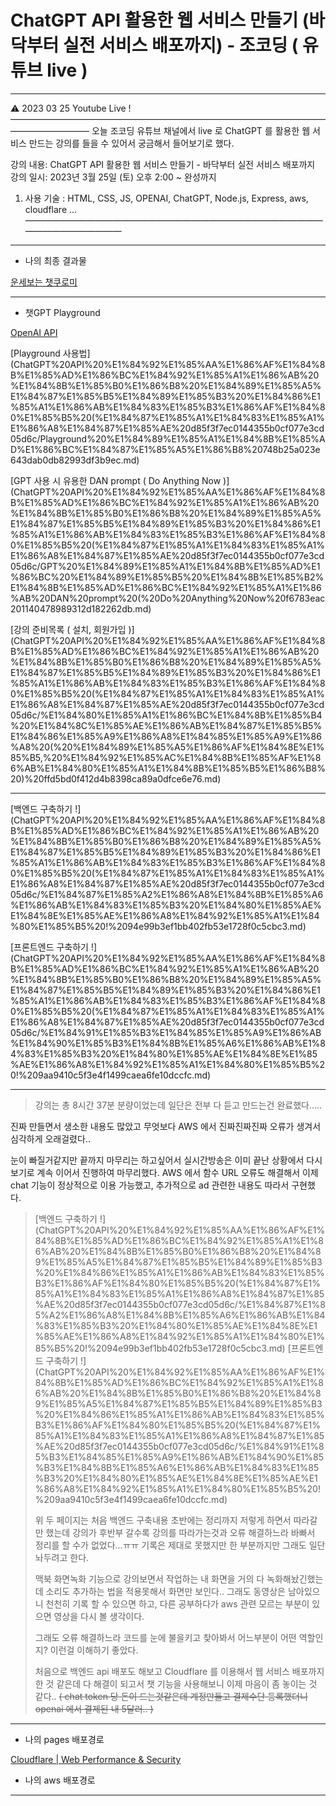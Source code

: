 # ChatGPT API 활용한 웹 서비스 만들기 (바닥부터 실전 서비스 배포까지) - 조코딩 ( 유튜브 live )

---

<aside>
⚠️ 2023 03 25   Youtube Live ! 
—————————————————————————————————————————————
오늘 조코딩 유튜브 채널에서 live 로 ChatGPT 를 활용한 웹 서비스 만드는 강의를 들을 수 있어서
궁금해서 들어보기로 했다.

강의 내용: ChatGPT API 활용한 웹 서비스 만들기 - 바닥부터 실전 서비스 배포까지
강의 일시: 2023년 3월 25일 (토) 오후 2:00 ~ 완성까지

1. 사용 기술 : HTML, CSS, JS, OPENAI, ChatGPT, Node.js, Express, aws, cloudflare …
—————————————————————————————————————————————

</aside>

---

- 나의 최종 결과물

[운세보는 챗쿠로미](https://chatkuromi.pages.dev)

---

- 챗GPT Playground

[OpenAI API](https://platform.openai.com/playground)

[Playground 사용법](ChatGPT%20API%20%E1%84%92%E1%85%AA%E1%86%AF%E1%84%8B%E1%85%AD%E1%86%BC%E1%84%92%E1%85%A1%E1%86%AB%20%E1%84%8B%E1%85%B0%E1%86%B8%20%E1%84%89%E1%85%A5%E1%84%87%E1%85%B5%E1%84%89%E1%85%B3%20%E1%84%86%E1%85%A1%E1%86%AB%E1%84%83%E1%85%B3%E1%86%AF%E1%84%80%E1%85%B5%20(%E1%84%87%E1%85%A1%E1%84%83%E1%85%A1%E1%86%A8%E1%84%87%E1%85%AE%20d85f3f7ec0144355b0cf077e3cd05d6c/Playground%20%E1%84%89%E1%85%A1%E1%84%8B%E1%85%AD%E1%86%BC%E1%84%87%E1%85%A5%E1%86%B8%20748b25a023e643dab0db82993df3b9ec.md)

[GPT 사용 시 유용한 DAN prompt ( Do Anything Now )](ChatGPT%20API%20%E1%84%92%E1%85%AA%E1%86%AF%E1%84%8B%E1%85%AD%E1%86%BC%E1%84%92%E1%85%A1%E1%86%AB%20%E1%84%8B%E1%85%B0%E1%86%B8%20%E1%84%89%E1%85%A5%E1%84%87%E1%85%B5%E1%84%89%E1%85%B3%20%E1%84%86%E1%85%A1%E1%86%AB%E1%84%83%E1%85%B3%E1%86%AF%E1%84%80%E1%85%B5%20(%E1%84%87%E1%85%A1%E1%84%83%E1%85%A1%E1%86%A8%E1%84%87%E1%85%AE%20d85f3f7ec0144355b0cf077e3cd05d6c/GPT%20%E1%84%89%E1%85%A1%E1%84%8B%E1%85%AD%E1%86%BC%20%E1%84%89%E1%85%B5%20%E1%84%8B%E1%85%B2%E1%84%8B%E1%85%AD%E1%86%BC%E1%84%92%E1%85%A1%E1%86%AB%20DAN%20prompt%20(%20Do%20Anything%20Now%20f6783eac201140478989312d182262db.md)

[강의 준비목록 ( 설치, 회원가입 )](ChatGPT%20API%20%E1%84%92%E1%85%AA%E1%86%AF%E1%84%8B%E1%85%AD%E1%86%BC%E1%84%92%E1%85%A1%E1%86%AB%20%E1%84%8B%E1%85%B0%E1%86%B8%20%E1%84%89%E1%85%A5%E1%84%87%E1%85%B5%E1%84%89%E1%85%B3%20%E1%84%86%E1%85%A1%E1%86%AB%E1%84%83%E1%85%B3%E1%86%AF%E1%84%80%E1%85%B5%20(%E1%84%87%E1%85%A1%E1%84%83%E1%85%A1%E1%86%A8%E1%84%87%E1%85%AE%20d85f3f7ec0144355b0cf077e3cd05d6c/%E1%84%80%E1%85%A1%E1%86%BC%E1%84%8B%E1%85%B4%20%E1%84%8C%E1%85%AE%E1%86%AB%E1%84%87%E1%85%B5%E1%84%86%E1%85%A9%E1%86%A8%E1%84%85%E1%85%A9%E1%86%A8%20(%20%E1%84%89%E1%85%A5%E1%86%AF%E1%84%8E%E1%85%B5,%20%E1%84%92%E1%85%AC%E1%84%8B%E1%85%AF%E1%86%AB%E1%84%80%E1%85%A1%E1%84%8B%E1%85%B5%E1%86%B8%20)%20ffd5bd0f412d4b8398ca89a0dfce6e76.md)

---

[백엔드 구축하기 !](ChatGPT%20API%20%E1%84%92%E1%85%AA%E1%86%AF%E1%84%8B%E1%85%AD%E1%86%BC%E1%84%92%E1%85%A1%E1%86%AB%20%E1%84%8B%E1%85%B0%E1%86%B8%20%E1%84%89%E1%85%A5%E1%84%87%E1%85%B5%E1%84%89%E1%85%B3%20%E1%84%86%E1%85%A1%E1%86%AB%E1%84%83%E1%85%B3%E1%86%AF%E1%84%80%E1%85%B5%20(%E1%84%87%E1%85%A1%E1%84%83%E1%85%A1%E1%86%A8%E1%84%87%E1%85%AE%20d85f3f7ec0144355b0cf077e3cd05d6c/%E1%84%87%E1%85%A2%E1%86%A8%E1%84%8B%E1%85%A6%E1%86%AB%E1%84%83%E1%85%B3%20%E1%84%80%E1%85%AE%E1%84%8E%E1%85%AE%E1%86%A8%E1%84%92%E1%85%A1%E1%84%80%E1%85%B5%20!%2094e99b3ef1bb402fb53e1728f0c5cbc3.md)

[프론트엔드 구축하기 !](ChatGPT%20API%20%E1%84%92%E1%85%AA%E1%86%AF%E1%84%8B%E1%85%AD%E1%86%BC%E1%84%92%E1%85%A1%E1%86%AB%20%E1%84%8B%E1%85%B0%E1%86%B8%20%E1%84%89%E1%85%A5%E1%84%87%E1%85%B5%E1%84%89%E1%85%B3%20%E1%84%86%E1%85%A1%E1%86%AB%E1%84%83%E1%85%B3%E1%86%AF%E1%84%80%E1%85%B5%20(%E1%84%87%E1%85%A1%E1%84%83%E1%85%A1%E1%86%A8%E1%84%87%E1%85%AE%20d85f3f7ec0144355b0cf077e3cd05d6c/%E1%84%91%E1%85%B3%E1%84%85%E1%85%A9%E1%86%AB%E1%84%90%E1%85%B3%E1%84%8B%E1%85%A6%E1%86%AB%E1%84%83%E1%85%B3%20%E1%84%80%E1%85%AE%E1%84%8E%E1%85%AE%E1%86%A8%E1%84%92%E1%85%A1%E1%84%80%E1%85%B5%20!%209aa9410c5f3e4f1499caea6fe10dccfc.md)

---

> 강의는 총 8시간 37분 분량이었는데 일단은 전부 다 듣고 만드는건 완료했다…..

진짜 만들면서 생소한 내용도 많았고
무엇보다 AWS 에서 진짜진짜진짜 오류가 생겨서 심각하게 오래걸렸다..

눈이 빠질거같지만 끝까지 마무리는 하고싶어서 실시간방송은 이미 끝난 상황에서
다시보기로 계속 이어서 진행하여 마무리했다.
AWS 에서 함수 URL 오류도 해결해서 이제 chat 기능이 정상적으로 이용 가능했고,
추가적으로 ad 관련한 내용도 따라서 구현했다.
> 
> 
> [백엔드 구축하기 !](ChatGPT%20API%20%E1%84%92%E1%85%AA%E1%86%AF%E1%84%8B%E1%85%AD%E1%86%BC%E1%84%92%E1%85%A1%E1%86%AB%20%E1%84%8B%E1%85%B0%E1%86%B8%20%E1%84%89%E1%85%A5%E1%84%87%E1%85%B5%E1%84%89%E1%85%B3%20%E1%84%86%E1%85%A1%E1%86%AB%E1%84%83%E1%85%B3%E1%86%AF%E1%84%80%E1%85%B5%20(%E1%84%87%E1%85%A1%E1%84%83%E1%85%A1%E1%86%A8%E1%84%87%E1%85%AE%20d85f3f7ec0144355b0cf077e3cd05d6c/%E1%84%87%E1%85%A2%E1%86%A8%E1%84%8B%E1%85%A6%E1%86%AB%E1%84%83%E1%85%B3%20%E1%84%80%E1%85%AE%E1%84%8E%E1%85%AE%E1%86%A8%E1%84%92%E1%85%A1%E1%84%80%E1%85%B5%20!%2094e99b3ef1bb402fb53e1728f0c5cbc3.md) [프론트엔드 구축하기 !](ChatGPT%20API%20%E1%84%92%E1%85%AA%E1%86%AF%E1%84%8B%E1%85%AD%E1%86%BC%E1%84%92%E1%85%A1%E1%86%AB%20%E1%84%8B%E1%85%B0%E1%86%B8%20%E1%84%89%E1%85%A5%E1%84%87%E1%85%B5%E1%84%89%E1%85%B3%20%E1%84%86%E1%85%A1%E1%86%AB%E1%84%83%E1%85%B3%E1%86%AF%E1%84%80%E1%85%B5%20(%E1%84%87%E1%85%A1%E1%84%83%E1%85%A1%E1%86%A8%E1%84%87%E1%85%AE%20d85f3f7ec0144355b0cf077e3cd05d6c/%E1%84%91%E1%85%B3%E1%84%85%E1%85%A9%E1%86%AB%E1%84%90%E1%85%B3%E1%84%8B%E1%85%A6%E1%86%AB%E1%84%83%E1%85%B3%20%E1%84%80%E1%85%AE%E1%84%8E%E1%85%AE%E1%86%A8%E1%84%92%E1%85%A1%E1%84%80%E1%85%B5%20!%209aa9410c5f3e4f1499caea6fe10dccfc.md) 
> 
> 위 두 페이지는 처음 백엔드 구축내용 초반에는 정리까지 저렇게 하면서 따라갈만 했는데
> 강의가 후반부 갈수록 강의를 따라가는것과 오류 해결하느라 바빠서 정리를 할 수가 없었다…ㅠㅠ
> 기록은 제대로 못했지만 한 부분까지만 그래도 일단 놔두려고 한다.
> 
> 맥북 화면녹화 기능으로 강의보면서 작업하는 내 화면을 거의 다 녹화해놨긴했는데
> 소리도 추가하는 법을 적용못해서 화면만 보인다.. 
> 그래도 동영상은 남아있으니 천천히 기록 할 수 있으면 하고, 
> 다른 공부하다가 aws 관련 모르는 부분이 있으면 영상을 다시 볼 생각이다.
> 
> 그래도 오류 해결하느라 코드를 눈에 불을키고 찾아봐서 
> 어느부분이 어떤 역할인지? 이런걸 이해하기 좋았다.
> 
> 처음으로 백엔드 api 배포도 해보고 Cloudflare 를 이용해서 웹 서비스 배포까지 한 것 같은데
> 다 해결이 되고서 챗 기능을 사용해보니 이제 마음이 좀 놓이는 것 같다..
> ~~( chat token 당 돈이 드는것같은데 계정만들고 결제수단 등록했더니 openai 에서 결제된 내 5달러.. )~~
> 

---

- 나의 pages 배포경로

[Cloudflare | Web Performance & Security](https://dash.cloudflare.com/fdc6c28b1195db1ead63712b09c2eaf1/pages/view/chatkuromi)

- 나의 aws 배포경로

[](https://ap-northeast-2.console.aws.amazon.com/lambda/home?region=ap-northeast-2#/functions/chatKuromiFunction?tab=code)

---
